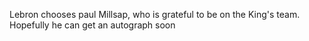 Lebron chooses paul Millsap, who is grateful to be on the King's team. Hopefully he can get an autograph soon

